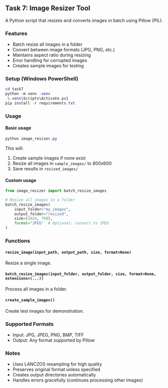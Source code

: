 ## Task 7: Image Resizer Tool

A Python script that resizes and converts images in batch using Pillow (PIL).

### Features
- Batch resize all images in a folder
- Convert between image formats (JPG, PNG, etc.)
- Maintains aspect ratio during resizing
- Error handling for corrupted images
- Creates sample images for testing

### Setup (Windows PowerShell)
```powershell
cd task7
python -m venv .venv
.\.venv\Scripts\Activate.ps1
pip install -r requirements.txt
```

### Usage

#### Basic usage
```powershell
python image_resizer.py
```
This will:
1. Create sample images if none exist
2. Resize all images in `sample_images/` to 800x600
3. Save results in `resized_images/`

#### Custom usage
```python
from image_resizer import batch_resize_images

# Resize all images in a folder
batch_resize_images(
    input_folder="my_images",
    output_folder="resized",
    size=(1024, 768),
    format="JPEG"  # Optional: convert to JPEG
)
```

### Functions

#### `resize_image(input_path, output_path, size, format=None)`
Resize a single image.

#### `batch_resize_images(input_folder, output_folder, size, format=None, extensions=(...))`
Process all images in a folder.

#### `create_sample_images()`
Create test images for demonstration.

### Supported Formats
- Input: JPG, JPEG, PNG, BMP, TIFF
- Output: Any format supported by Pillow

### Notes
- Uses LANCZOS resampling for high quality
- Preserves original format unless specified
- Creates output directories automatically
- Handles errors gracefully (continues processing other images)
